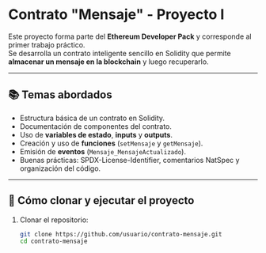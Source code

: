 # Contrato "Mensaje" - Proyecto I

Este proyecto forma parte del **Ethereum Developer Pack** y corresponde al primer trabajo práctico.  
Se desarrolla un contrato inteligente sencillo en Solidity que permite **almacenar un mensaje en la blockchain** y luego recuperarlo.

---

## 📚 Temas abordados
- Estructura básica de un contrato en Solidity.
- Documentación de componentes del contrato.
- Uso de **variables de estado**, **inputs** y **outputs**.
- Creación y uso de **funciones** (`setMensaje` y `getMensaje`).
- Emisión de **eventos** (`Mensaje_MensajeActualizado`).
- Buenas prácticas: SPDX-License-Identifier, comentarios NatSpec y organización del código.

---

## 🚀 Cómo clonar y ejecutar el proyecto
1. Clonar el repositorio:
   ```bash
   git clone https://github.com/usuario/contrato-mensaje.git
   cd contrato-mensaje
